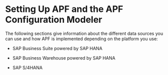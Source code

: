 <!-- loiod7b8e9e2308142d3bb99a687be55ae65 -->

# Setting Up APF and the APF Configuration Modeler

The following sections give information about the different data sources you can use and how APF is implemented depending on the platform you use:

-   SAP Business Suite powered by SAP HANA

-   SAP Business Warehouse powered by SAP HANA

-   SAP S/4HANA


